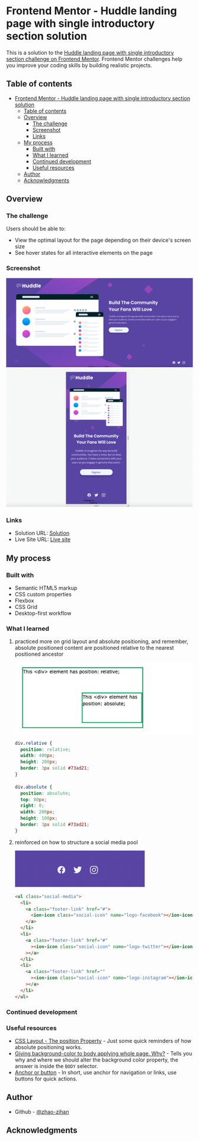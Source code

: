 # Frontend Mentor - Huddle landing page with single introductory section solution

This is a solution to the [Huddle landing page with single introductory section challenge on Frontend Mentor](https://www.frontendmentor.io/challenges/huddle-landing-page-with-a-single-introductory-section-B_2Wvxgi0). Frontend Mentor challenges help you improve your coding skills by building realistic projects.

## Table of contents

- [Frontend Mentor - Huddle landing page with single introductory section solution](#frontend-mentor---huddle-landing-page-with-single-introductory-section-solution)
  - [Table of contents](#table-of-contents)
  - [Overview](#overview)
    - [The challenge](#the-challenge)
    - [Screenshot](#screenshot)
    - [Links](#links)
  - [My process](#my-process)
    - [Built with](#built-with)
    - [What I learned](#what-i-learned)
    - [Continued development](#continued-development)
    - [Useful resources](#useful-resources)
  - [Author](#author)
  - [Acknowledgments](#acknowledgments)

## Overview

### The challenge

Users should be able to:

- View the optimal layout for the page depending on their device's screen size
- See hover states for all interactive elements on the page

### Screenshot

![](markdown-img/2022-07-31-18-40-58.png)
![](markdown-img/2022-07-31-18-41-28.png)

### Links

- Solution URL: [Solution](https://github.com/zhao-zihan/frontend-mentor-practices/tree/main/huddle-landing-page-with-single-introductory-section-master)
- Live Site URL: [Live site](https://huddle-landing-page-master-07-31.netlify.app/)

## My process

### Built with

- Semantic HTML5 markup
- CSS custom properties
- Flexbox
- CSS Grid
- Desktop-first workflow

### What I learned

1. practiced more on grid layout and absolute positioning, and remember, absolute positioned content are positioned relative to the nearest positioned ancestor

   ![](markdown-img/2022-07-31-18-48-04.png)

   ```css
   div.relative {
     position: relative;
     width: 400px;
     height: 200px;
     border: 3px solid #73ad21;
   }

   div.absolute {
     position: absolute;
     top: 80px;
     right: 0;
     width: 200px;
     height: 100px;
     border: 3px solid #73ad21;
   }
   ```

2. reinforced on how to structure a social media pool

   ![](markdown-img/2022-07-31-18-49-28.png)

   ```html
   <ul class="social-media">
     <li>
       <a class="footer-link" href="#">
         <ion-icon class="social-icon" name="logo-facebook"></ion-icon>
       </a>
     </li>
     <li>
       <a class="footer-link" href="#"
         ><ion-icon class="social-icon" name="logo-twitter"></ion-icon
       ></a>
     </li>
     <li>
       <a class="footer-link" href=""
         ><ion-icon class="social-icon" name="logo-instagram"></ion-icon
       ></a>
     </li>
   </ul>
   ```

### Continued development

### Useful resources

- [CSS Layout - The position Property](https://www.w3schools.com/css/css_positioning.asp) - Just some quick reminders of how absolute positioning works.
- [Giving background-color to body applying whole page. Why?](https://stackoverflow.com/questions/44300463/giving-background-color-to-body-applying-whole-page-why) - Tells you why and where we should alter the background color property, the answer is inside the `BODY` selector.
- [Anchor or button](https://stackoverflow.com/questions/18314019/anchor-or-button) - In short, use anchor for navigation or links, use buttons for quick actions.

## Author

- Github - [@zhao-zihan](https://github.com/zhao-zihan)

## Acknowledgments
